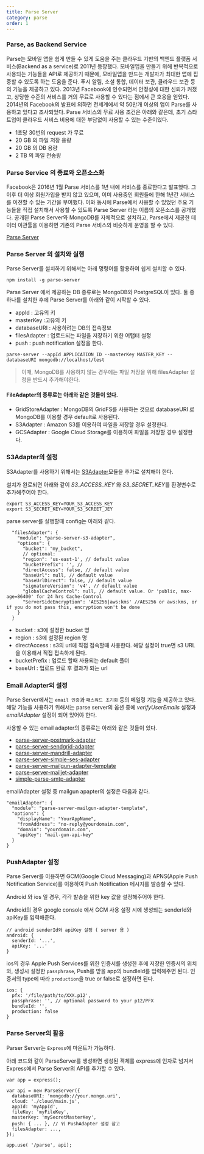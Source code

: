 ```yaml
---
title: Parse Server
category: parse
order: 1
---
```



### Parse, as Backend Service

Parse는 모바일 앱을 쉽게 만들 수 있게 도움을 주는 클라우드 기반의 백엔드 플랫폼 서비스(Backend as a service)로 2011년 등장했다. 모바일앱을 만들기 위해 반복적으로 사용되는 기능들을 API로 제공하기 때문에, 모바일앱을 만드는 개발자가 최대한 앱에 집중할 수 있도록 하는 도움을 준다. 푸시 알림, 소셜 통합, 데이터 보관, 클라우드 보관 등의 기능을 제공하고 있다. 2013년 Facebook에 인수되면서 안정성에 대한 신뢰가 커졌고, 상당한 수준의 서비스를 거의 무료로 사용할 수 있다는 점에서 큰 호응을 얻었다. 2014년의 Facebook의 발표에 의하면 전세계에서 약 50만개 이상의 앱이 Parse를 사용하고 있다고 조사되었다.  Parse 서비스의 무료 사용 조건은 아래와 같은데, 초기 스타트업이 클라우드 서비스 비용에 대한 부담없이 사용할 수 있는 수준이었다.

- 1초당 30번의 request 가 무료
- 20 GB 의 파일 저장 용량
- 20 GB 의 DB 용량
- 2 TB 의 파일 전송량


### Parse Service 의 종료와 오픈소스화

Facebook은 2016년 1월 Parse 서비스를 1년 내에 서비스를 종료한다고 발표했다. 그 이후 더 이상 회원가입을 받지 않고 있으며, 이미 사용중인 회원들에 한해 1년간 서비스를 이전할 수 있는 기간을 부여했다. 이와 동시에 Parse에서 사용할 수 있었던 주요 기능들을 직접 설치해서 사용할 수 있도록 Parse Server 라는 이름의 오픈소스를 공개했다. 공개된 Parse Server와 MongoDB를 자체적으로 설치하고, Parse에서 제공한 데이터 이관툴을 이용하면 기존의 Parse 서비스와 비슷하게 운영을 할 수 있다.

[Parse Server](https://github.com/parse-community/parse-server)

### Parse Server 의 설치와 실행

Parse Server를 설치하기 위해서는 아래 명령어를 활용하여 쉽게 설치할 수 있다.

```
npm install -g parse-server
```

Parse Server 에서 제공하는 DB 종류로는 MongoDB와 PostgreSQL이 있다. 둘 증 하나를 설치한 후에 Parse Server를 아래와 같이 시작할 수 있다.

- appId : 고유의 키
- masterKey :고유의 키
- databaseURI : 사용하려는 DB의 접속정보
- filesAdapter : 업로드되는 파일을 저장하기 위한 어탭터 설정
- push : push notification 설정을 한다.
```
parse-server --appId APPLICATION_ID --masterKey MASTER_KEY --databaseURI mongodb://localhost/test
```

> 이때, MongoDB를 사용하지 않는 경우에는 파일 저장을 위해 filesAdapter 설정을 반드시 추가해야한다.

#### FileAdapter의 종류로는 아래와 같은 것들이 있다.

- GridStoreAdapter : MongoDB의 GridFS를 사용하는 것으로 databaseURI 로 MongoDB를 이용할 경우 default로 사용된다.
- S3Adapter : Amazon S3를 이용하여 파일을 저장할 경우 설정한다.
- GCSAdapter : Google Cloud Storage를 이용하여 파일을 저장할 경우 설정한다.


### S3Adapter의 설정

S3Adapter를 사용하기 위해서는 [S3Adapter](https://github.com/parse-server-modules/parse-server-s3-adapter)모듈을 추가로 설치해야 한다.

설치가 완료되면 아래와 같이 *S3_ACCESS_KEY* 와 *S3_SECRET_KEY*를 환경변수로 추가해주어야 한다.

```
export S3_ACCESS_KEY=YOUR_S3_ACCESS_KEY
export S3_SECRET_KEY=YOUR_S3_SCREET_JEY
```

parse server를 실행할때 config는 아래와 같다.

```
  "filesAdapter": {
    "module": "parse-server-s3-adapter",
    "options": {
      "bucket": "my_bucket",
      // optional:
      "region": 'us-east-1', // default value
      "bucketPrefix": '', //
      "directAccess": false, // default value
      "baseUrl": null, // default value
      "baseUrlDirect": false, // default value
      "signatureVersion": 'v4', // default value
      "globalCacheControl": null, // default value. Or 'public, max-age=86400' for 24 hrs Cache-Control
      "ServerSideEncryption": 'AES256|aws:kms' //AES256 or aws:kms, or if you do not pass this, encryption won't be done
    }
  }
```

- bucket : s3에 설정한 bucket 명
- region : s3에 설정된 region 명
- directAccess : s3의 url에 직접 접속할때 사용한다. 해당 설정이 true면 s3 URL을 이용해서 직접 접속하게 된다.
- bucketPrefix : 업로드 할때 사용되는 default 폴더
- baseUrl : 업로드 완료 후 결과가 되는 url

### Email Adapter의 설정

Parse Server에서는 `email 인증`과 `패스워드 초기화` 등의 메일링 기능을 제공하고 있다. 해당 기능을 사용하기 위해서는 
parse server의 옵션 중에 *verifyUserEmails* 설정과 *emailAdapter* 설정이 되어 있어야 한다.

사용할 수 있는 email adapter의 종류로는 아래와 같은 것들이 있다.

- [parse-server-postmark-adapter](https://www.npmjs.com/package/parse-server-postmark-adapter)
- [parse-server-sendgrid-adapter](https://www.npmjs.com/package/parse-server-sendgrid-adapter)
- [parse-server-mandrill-adapter](https://www.npmjs.com/package/parse-server-mandrill-adapter)
- [parse-server-simple-ses-adapter](https://www.npmjs.com/package/parse-server-simple-ses-adapter)
- [parse-server-mailgun-adapter-template](https://www.npmjs.com/package/parse-server-mailgun-adapter-template)
- [parse-server-mailjet-adapter](https://www.npmjs.com/package/parse-server-mailjet-adapter)
- [simple-parse-smtp-adapter](https://www.npmjs.com/package/simple-parse-smtp-adapter)


emailAdapter 설정 중 mailgun apapter의 설정은 다음과 같다.

```
"emailAdapter": {
  "module": "parse-server-mailgun-adapter-template",
  "options": {
    "displayName": "YourAppName",
    "fromAddress": "no-reply@yourdomain.com",
    "domain": "yourdomain.com",
    "apiKey": "mail-gun-api-key"
  }
}
```

### PushAdapter 설정

Parse Server를 이용하면 GCM(Google Cloud Messaging)과 APNS(Apple Push Notification Service)를 이용하여 Push Notification 메시지를 발송할 수 있다.

Android 와 ios 일 경우, 각각 발송을 위한 key 값을 설정해주어야 한다.


Android의 경우 google console 에서 GCM 사용 설정 시에 생성되는 senderId와 apiKey를 입력해준다.
```
// android senderId와 apiKey 설정 ( server 용 )
android: {
  senderId: '...',
  apiKey: '...'
}
```

ios의 경우 Apple Push Services를 위한 인증서를 생성한 후에 저장한 인증서의 위치와, 생성시 설정한 `passphrase`, Push를 받을 app의 bundleId를 입력해주면 된다. 인증서의 type에 따라 `production`을 true or false로 설정하면 된다.

```
ios: {
  pfx: '/file/path/to/XXX.p12',
  passphrase: '', // optional password to your p12/PFX
  bundleId: '',
  production: false
}
```

### Parse Server의 활용

Parser Server는 `Express`에 마운트가 가능하다.

아래 코드와 같이 ParseServer를 생성하면 생성된 객체를 express에 인자로 넘겨서 Express에서 Parse Server의 API를 추가할 수 있다.

```
var app = express();

var api = new ParseServer({
  databaseURI: 'mongodb://your.mongo.uri',
  cloud: './cloud/main.js',
  appId: 'myAppId',
  fileKey: 'myFileKey',
  masterKey: 'mySecretMasterKey',
  push: { ... }, // 위 PushAdapter 설정 참고
  filesAdapter: ...,
});

app.use( '/parse', api);
```